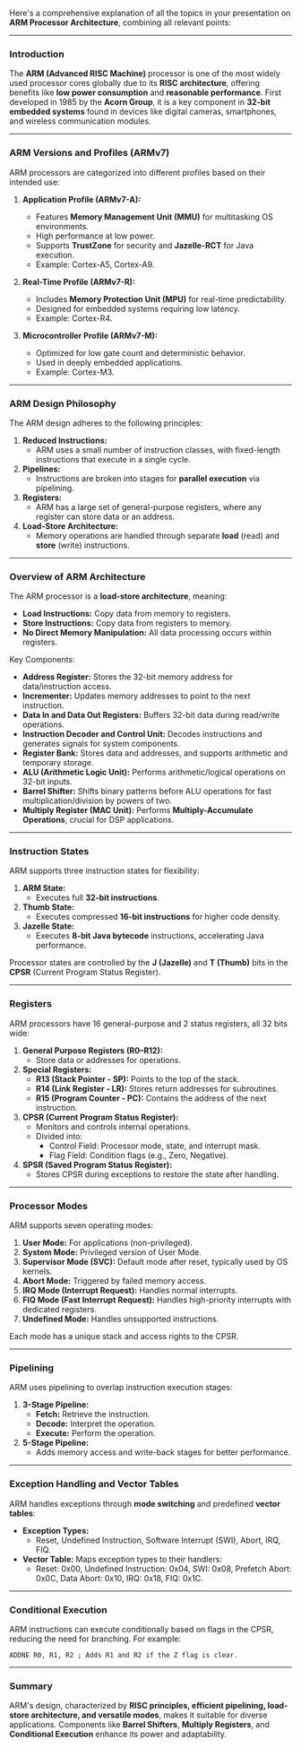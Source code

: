 Here's a comprehensive explanation of all the topics in your presentation on **ARM Processor Architecture**, combining all relevant points:

---

### **Introduction**
The **ARM (Advanced RISC Machine)** processor is one of the most widely used processor cores globally due to its **RISC architecture**, offering benefits like **low power consumption** and **reasonable performance**. First developed in 1985 by the **Acorn Group**, it is a key component in **32-bit embedded systems** found in devices like digital cameras, smartphones, and wireless communication modules.

---

### **ARM Versions and Profiles (ARMv7)**
ARM processors are categorized into different profiles based on their intended use:

1. **Application Profile (ARMv7-A):**
   - Features **Memory Management Unit (MMU)** for multitasking OS environments.
   - High performance at low power.
   - Supports **TrustZone** for security and **Jazelle-RCT** for Java execution.
   - Example: Cortex-A5, Cortex-A9.

2. **Real-Time Profile (ARMv7-R):**
   - Includes **Memory Protection Unit (MPU)** for real-time predictability.
   - Designed for embedded systems requiring low latency.
   - Example: Cortex-R4.

3. **Microcontroller Profile (ARMv7-M):**
   - Optimized for low gate count and deterministic behavior.
   - Used in deeply embedded applications.
   - Example: Cortex-M3.

---

### **ARM Design Philosophy**
The ARM design adheres to the following principles:

1. **Reduced Instructions:**
   - ARM uses a small number of instruction classes, with fixed-length instructions that execute in a single cycle.
2. **Pipelines:**
   - Instructions are broken into stages for **parallel execution** via pipelining.
3. **Registers:**
   - ARM has a large set of general-purpose registers, where any register can store data or an address.
4. **Load-Store Architecture:**
   - Memory operations are handled through separate **load** (read) and **store** (write) instructions.

---

### **Overview of ARM Architecture**
The ARM processor is a **load-store architecture**, meaning:

- **Load Instructions:** Copy data from memory to registers.
- **Store Instructions:** Copy data from registers to memory.
- **No Direct Memory Manipulation:** All data processing occurs within registers.

Key Components:
- **Address Register:** Stores the 32-bit memory address for data/instruction access.
- **Incrementer:** Updates memory addresses to point to the next instruction.
- **Data In and Data Out Registers:** Buffers 32-bit data during read/write operations.
- **Instruction Decoder and Control Unit:** Decodes instructions and generates signals for system components.
- **Register Bank:** Stores data and addresses, and supports arithmetic and temporary storage.
- **ALU (Arithmetic Logic Unit):** Performs arithmetic/logical operations on 32-bit inputs.
- **Barrel Shifter:** Shifts binary patterns before ALU operations for fast multiplication/division by powers of two.
- **Multiply Register (MAC Unit):** Performs **Multiply-Accumulate Operations**, crucial for DSP applications.

---

### **Instruction States**
ARM supports three instruction states for flexibility:

1. **ARM State:**
   - Executes full **32-bit instructions**.
2. **Thumb State:**
   - Executes compressed **16-bit instructions** for higher code density.
3. **Jazelle State:**
   - Executes **8-bit Java bytecode** instructions, accelerating Java performance.

Processor states are controlled by the **J (Jazelle)** and **T (Thumb)** bits in the **CPSR** (Current Program Status Register).

---

### **Registers**
ARM processors have 16 general-purpose and 2 status registers, all 32 bits wide:

1. **General Purpose Registers (R0–R12):**
   - Store data or addresses for operations.
2. **Special Registers:**
   - **R13 (Stack Pointer - SP):** Points to the top of the stack.
   - **R14 (Link Register - LR):** Stores return addresses for subroutines.
   - **R15 (Program Counter - PC):** Contains the address of the next instruction.
3. **CPSR (Current Program Status Register):**
   - Monitors and controls internal operations.
   - Divided into:
     - Control Field: Processor mode, state, and interrupt mask.
     - Flag Field: Condition flags (e.g., Zero, Negative).
4. **SPSR (Saved Program Status Register):**
   - Stores CPSR during exceptions to restore the state after handling.

---

### **Processor Modes**
ARM supports seven operating modes:

1. **User Mode:** For applications (non-privileged).
2. **System Mode:** Privileged version of User Mode.
3. **Supervisor Mode (SVC):** Default mode after reset, typically used by OS kernels.
4. **Abort Mode:** Triggered by failed memory access.
5. **IRQ Mode (Interrupt Request):** Handles normal interrupts.
6. **FIQ Mode (Fast Interrupt Request):** Handles high-priority interrupts with dedicated registers.
7. **Undefined Mode:** Handles unsupported instructions.

Each mode has a unique stack and access rights to the CPSR.

---

### **Pipelining**
ARM uses pipelining to overlap instruction execution stages:

1. **3-Stage Pipeline:**
   - **Fetch:** Retrieve the instruction.
   - **Decode:** Interpret the operation.
   - **Execute:** Perform the operation.
2. **5-Stage Pipeline:**
   - Adds memory access and write-back stages for better performance.

---

### **Exception Handling and Vector Tables**
ARM handles exceptions through **mode switching** and predefined **vector tables**:

- **Exception Types:**
  - Reset, Undefined Instruction, Software Interrupt (SWI), Abort, IRQ, FIQ.
- **Vector Table:** Maps exception types to their handlers:
  - Reset: 0x00, Undefined Instruction: 0x04, SWI: 0x08, Prefetch Abort: 0x0C, Data Abort: 0x10, IRQ: 0x18, FIQ: 0x1C.

---

### **Conditional Execution**
ARM instructions can execute conditionally based on flags in the CPSR, reducing the need for branching. For example:
```assembly
ADDNE R0, R1, R2 ; Adds R1 and R2 if the Z flag is clear.
```

---

### **Summary**
ARM's design, characterized by **RISC principles, efficient pipelining, load-store architecture, and versatile modes**, makes it suitable for diverse applications. Components like **Barrel Shifters**, **Multiply Registers**, and **Conditional Execution** enhance its power and adaptability.
